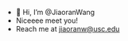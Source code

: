 - 👋 Hi, I’m @JiaoranWang
- Niceeee meet you!
- Reach me at jiaoranw@usc.edu

<!---
JiaoranWang/JiaoranWang is a ✨ special ✨ repository because its `README.md` (this file) appears on your GitHub profile.
You can click the Preview link to take a look at your changes.
--->
